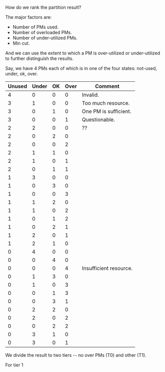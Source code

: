 How do we rank the partition result?

The major factors are:

 * Number of PMs used.
 * Number of overloaded PMs.
 * Number of under-utilized PMs.
 * Min cut.

And we can use the extent to which a PM is over-utilized or under-utilized to further distinguish
the results.

Say, we have 4 PMs each of which is in one of the four states: not-used, under, ok, over.

| Unused   | Under | OK | Over | Comment                 |
| -------- | ----- | -- | ---- | ----------------------- |
| 4        | 0     | 0  | 0    | Invalid.                |
| 3        | 1     | 0  | 0    | Too much resource.      |
| 3        | 0     | 1  | 0    | One PM is sufficient.   |
| 3        | 0     | 0  | 1    | Questionable.           |
| 2        | 2     | 0  | 0    | ??                      |
| 2        | 0     | 2  | 0    |                         |
| 2        | 0     | 0  | 2    |                         |
| 2        | 1     | 1  | 0    |                         |
| 2        | 1     | 0  | 1    |                         |  
| 2        | 0     | 1  | 1    |                         |
| 1        | 3     | 0  | 0    |                         |
| 1        | 0     | 3  | 0    |                         |
| 1        | 0     | 0  | 3    |                         |
| 1        | 1     | 2  | 0    |                         |
| 1        | 1     | 0  | 2    |                         |
| 1        | 0     | 1  | 2    |                         |
| 1        | 0     | 2  | 1    |                         |
| 1        | 2     | 0  | 1    |                         |
| 1        | 2     | 1  | 0    |                         |
| 0        | 4     | 0  | 0    |                         |
| 0        | 0     | 4  | 0    |                         |
| 0        | 0     | 0  | 4    | Insufficient resource.  |
| 0        | 1     | 3  | 0    |                         |
| 0        | 1     | 0  | 3    |                         |
| 0        | 0     | 1  | 3    |                         |
| 0        | 0     | 3  | 1    |                         |
| 0        | 2     | 2  | 0    |                         |
| 0        | 2     | 0  | 2    |                         |
| 0        | 0     | 2  | 2    |                         |
| 0        | 3     | 1  | 0    |                         |
| 0        | 3     | 0  | 1    |                         |

We divide the result to two tiers -- no over PMs (T0) and other (T1).

For tier 1
